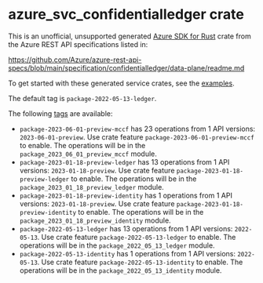 # azure_svc_confidentialledger crate

This is an unofficial, unsupported generated [Azure SDK for Rust](https://github.com/Azure/azure-sdk-for-rust/tree/legacy) crate from the Azure REST API specifications listed in:

https://github.com/Azure/azure-rest-api-specs/blob/main/specification/confidentialledger/data-plane/readme.md

To get started with these generated service crates, see the [examples](https://github.com/Azure/azure-sdk-for-rust/blob/legacy/services/README.md#examples).

The default tag is `package-2022-05-13-ledger`.

The following [tags](https://github.com/Azure/azure-sdk-for-rust/blob/legacy/services/tags.md) are available:

- `package-2023-06-01-preview-mccf` has 23 operations from 1 API versions: `2023-06-01-preview`. Use crate feature `package-2023-06-01-preview-mccf` to enable. The operations will be in the `package_2023_06_01_preview_mccf` module.
- `package-2023-01-18-preview-ledger` has 13 operations from 1 API versions: `2023-01-18-preview`. Use crate feature `package-2023-01-18-preview-ledger` to enable. The operations will be in the `package_2023_01_18_preview_ledger` module.
- `package-2023-01-18-preview-identity` has 1 operations from 1 API versions: `2023-01-18-preview`. Use crate feature `package-2023-01-18-preview-identity` to enable. The operations will be in the `package_2023_01_18_preview_identity` module.
- `package-2022-05-13-ledger` has 13 operations from 1 API versions: `2022-05-13`. Use crate feature `package-2022-05-13-ledger` to enable. The operations will be in the `package_2022_05_13_ledger` module.
- `package-2022-05-13-identity` has 1 operations from 1 API versions: `2022-05-13`. Use crate feature `package-2022-05-13-identity` to enable. The operations will be in the `package_2022_05_13_identity` module.
